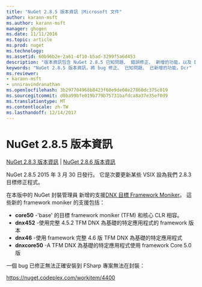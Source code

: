 ```yaml
---
title: "NuGet 2.8.5 版本資訊 |Microsoft 文件"
author: karann-msft
ms.author: karann-msft
manager: ghogen
ms.date: 11/11/2016
ms.topic: article
ms.prod: nuget
ms.technology: 
ms.assetid: 60b96b2e-2a61-4f10-b5ad-3299f5a6d453
description: "版本資訊包含 NuGet 2.8.5 已知問題、 錯誤修正、 新增的功能，以及 Dcr。"
keywords: "NuGet 2.8.5 版本資訊，將 bug 修正、 已知問題、 已新增的功能，Dcr"
ms.reviewer:
- karann-msft
- unniravindranathan
ms.openlocfilehash: 3b297704968b8423f60e9de08e27860dc375c019
ms.sourcegitcommit: d0ba99bfe019b779b75731bafdca8a37e35ef0d9
ms.translationtype: MT
ms.contentlocale: zh-TW
ms.lasthandoff: 12/14/2017
---
```

# <a name="nuget-285-release-notes"></a>NuGet 2.8.5 版本資訊

[NuGet 2.8.3 版本資訊](../release-notes/nuget-2.8.3.md) | [NuGet 2.8.6 版本資訊](../release-notes/nuget-2.8.6.md)

NuGet 2.8.5 2015 年 3 月 30 日發行。 它是次要更新某些 VSIX 設為我們 2.8.3 目標修正程式。

在本版中的 NuGet 封裝管理員 新增的支援[DNX 目標 Framework Moniker](https://github.com/aspnet/dnx)。  這些新的 framework moniker 的支援包括：

* **core50** -'base' 的目標 framework moniker (TFM) 和核心 CLR 相容。
* **dnx452** -使用完整 4.5.2 TFM DNX 為基礎的特定應用程式的 framework 版本
* **dnx46** -使用 framework 完整 4.6 版 TFM DNX 為基礎的特定應用程式
* **dnxcore50** -A TFM DNX 為基礎的特定應用程式使用 framework Core 5.0 版

一個 bug 已修正無法正確安裝到 FSharp 專案無法在封裝：

https://nuget.codeplex.com/workitem/4400